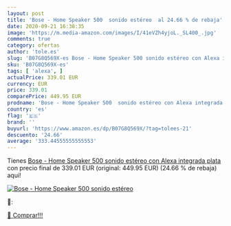 ```yaml
---
layout: post
title: 'Bose - Home Speaker 500  sonido estéreo  al 24.66 % de rebaja'
date: 2020-09-21 16:38:35
image: 'https://m.media-amazon.com/images/I/41eVZh4yjoL._SL400_.jpg'
comments: true
category: ofertas
author: 'tole.es'
slug: 'B07G8Q569X-es Bose - Home Speaker 500 sonido estéreo con Alexa integrada...'
sku: 'B07G8Q569X-es'
tags: [ 'alexa', ]
actualPrice: 339.01 EUR
currency: EUR
price: 339.01
comparePrice: 449.95 EUR
prodname: 'Bose - Home Speaker 500  sonido estéreo con Alexa integrada  plata'
country: 'es'
flag: '🇪🇸'
brand: ''
buyurl: 'https://www.amazon.es/dp/B07G8Q569X/?tag=tolees-21'
descuento: '24.66'
average: '333.44555555555553'
---
```


Tienes [Bose - Home Speaker 500  sonido estéreo con Alexa integrada  plata](https://www.amazon.es/dp/B07G8Q569X/?tag=tolees-21) con precio final de  339.01 EUR (original: 449.95 EUR) (24.66 %  de rebaja) aqui!

[![Bose - Home Speaker 500  sonido estéreo ](https://m.media-amazon.com/images/I/41eVZh4yjoL._SL400_.jpg)](https://www.amazon.es/dp/B07G8Q569X/?tag=tolees-21)

🔎:


[🛒 Comprar!!!](https://www.amazon.es/dp/B07G8Q569X/?tag=tolees-21)

